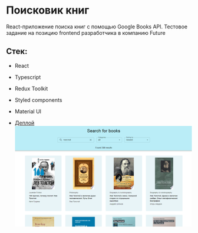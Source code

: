 # Поисковик книг
React-приложение поиска книг с помощью Google Books API.
Тестовое задание на позицию frontend разработчика в компанию Future

## Стек:
* React
* Typescript
* Redux Toolkit
* Styled components
* Material UI

* [Деплой](https://642074120d6ffe4b1794bb07--helpful-queijadas-408f30.netlify.app/)
![Иллюстрация к проекту](https://github.com/elenaLiubimova/future-test-task/raw/main/src/images/screenshot.png)

